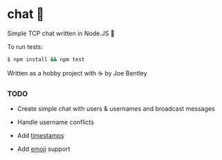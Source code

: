 # chat :crystal_ball:

Simple TCP chat written in Node.JS :tada:

To run tests:

```bash
$ npm install && npm test
```

Written as a hobby project with :coffee: by Joe Bentley

### TODO

* Create simple chat with users & usernames and broadcast messages

* Handle username conflicts

* Add [timestamps](http://momentjs.com/)

* Add [emoji](https://www.npmjs.com/package/node-emoji) support
